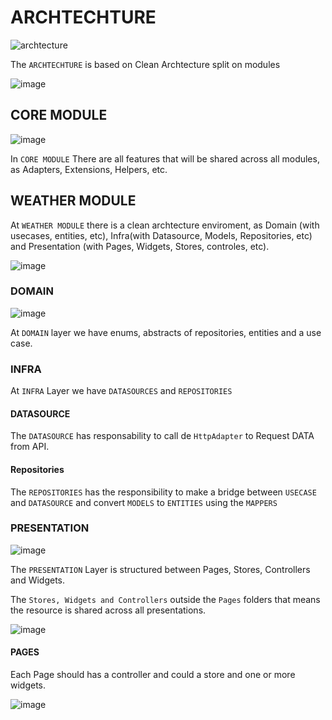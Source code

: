 # ARCHTECHTURE

![archtecture](https://github.com/toshiossada/weather_test/assets/2637049/e336557f-ef0a-400b-a62d-64792e0fe984)

The `ARCHTECHTURE` is based on Clean Archtecture split on modules

![image](https://github.com/toshiossada/weather_test/assets/2637049/4b06aee9-a2d3-40f9-80f2-513a31eb5ded)

## CORE MODULE

![image](https://github.com/toshiossada/weather_test/assets/2637049/5c7db08f-a201-41ca-aa69-3d55201dde3e)

In `CORE MODULE` There are all features that will be shared across all modules, as Adapters, Extensions, Helpers, etc.

## WEATHER MODULE

At `WEATHER MODULE` there is a clean archtecture enviroment, as Domain (with usecases, entities, etc), Infra(with Datasource, Models, Repositories, etc) and Presentation (with Pages, Widgets, Stores, controles, etc).

![image](https://github.com/toshiossada/weather_test/assets/2637049/36483b7f-fa58-4077-9f4e-ecdc7fceff88)

### DOMAIN

![image](https://github.com/toshiossada/weather_test/assets/2637049/75987ec7-221e-412b-ba5a-baf2dd6d99e8)

At `DOMAIN` layer we have enums, abstracts of repositories, entities and a use case.

### INFRA

At `INFRA` Layer we have `DATASOURCES` and `REPOSITORIES`

#### DATASOURCE

The `DATASOURCE` has responsability to call de `HttpAdapter` to Request DATA from API.

#### Repositories

The `REPOSITORIES` has the responsibility  to make a bridge between `USECASE` and `DATASOURCE` and convert `MODELS` to `ENTITIES` using the `MAPPERS`

### PRESENTATION

![image](https://github.com/toshiossada/weather_test/assets/2637049/61c5da2c-a57b-4aba-bca8-231503bb5504)

The `PRESENTATION` Layer is structured between Pages, Stores, Controllers and Widgets.

The `Stores, Widgets and Controllers` outside the `Pages` folders that means the resource is shared across all presentations.

![image](https://github.com/toshiossada/weather_test/assets/2637049/673c197f-dfa3-4ea9-b8a2-4972ef2f55a1)

#### PAGES

Each Page should has a controller and could a store and one or more widgets.

![image](https://github.com/toshiossada/weather_test/assets/2637049/593da6cd-740e-48be-bb91-1c39bf1a74da)
